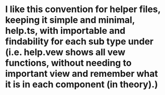 # I like this convention for helper files, keeping it simple and minimal, help.ts, with importable and findability for each sub type under (i.e. help.vew shows all vew functions, without needing to important view and remember what it is in each component (in theory).)